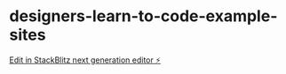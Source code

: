 # designers-learn-to-code-example-sites

[Edit in StackBlitz next generation editor ⚡️](https://stackblitz.com/~/github.com/joelkesler/designers-learn-to-code-example-sites)